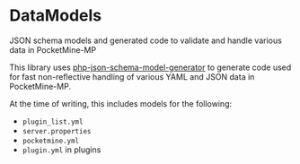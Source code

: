# DataModels
JSON schema models and generated code to validate and handle various data in PocketMine-MP

This library uses [php-json-schema-model-generator](https://github.com/wol-soft/php-json-schema-model-generator) to generate code used for fast non-reflective handling of various YAML and JSON data in PocketMine-MP.

At the time of writing, this includes models for the following:
- `plugin_list.yml`
- `server.properties`
- `pocketmine.yml`
- `plugin.yml` in plugins
